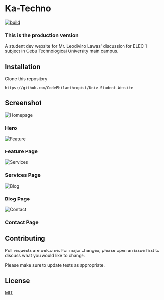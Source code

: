 
# Ka-Techno 
[![build](https://img.shields.io/badge/build-passing-green.svg)
](https://github.com/CodePhilanthropist/Basic-HTML-Template) 


### This is the production version
A student dev website for Mr. Leodivino Lawas' discussion for ELEC 1 subject in Cebu Technological University main campus.

## Installation

Clone this repository

```bash
https://github.com/CodePhilanthropist/Univ-Student-Website
```

## Screenshot
![Homepage](https://i.imgur.com/wNMEJEf.png)
### Hero

![Feature](https://i.imgur.com/GuNsHRz.png)
### Feature Page

![Services](https://i.imgur.com/bLjtPXx.png)
### Services Page

![Blog](https://i.imgur.com/atuWetz.png)
### Blog Page

![Contact](https://i.imgur.com/0solVzl.png)
### Contact Page




## Contributing
Pull requests are welcome. For major changes, please open an issue first to discuss what you would like to change.

Please make sure to update tests as appropriate.

## License
[MIT](https://choosealicense.com/licenses/mit/)

